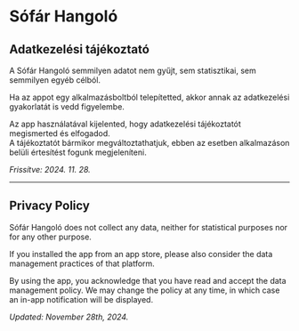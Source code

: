 # Sófár Hangoló
## Adatkezelési tájékoztató

A Sófár Hangoló semmilyen adatot nem gyűjt, sem statisztikai, sem semmilyen egyéb célból.

Ha az appot egy alkalmazásboltból telepítetted, akkor annak az adatkezelési gyakorlatát is vedd figyelembe.

Az app használatával kijelented, hogy adatkezelési tájékoztatót megismerted és elfogadod.\
A tájékoztatót bármikor megváltoztathatjuk, ebben az esetben alkalmazáson belüli értesítést fogunk megjeleníteni.

*Frissítve: 2024. 11. 28.*

---

## Privacy Policy

Sófár Hangoló does not collect any data, neither for statistical purposes nor for any other purpose.

If you installed the app from an app store, please also consider the data management practices of that platform.

By using the app, you acknowledge that you have read and accept the data management policy.
We may change the policy at any time, in which case an in-app notification will be displayed.

*Updated: November 28th, 2024.*
